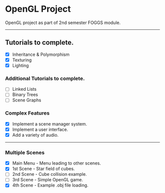 # OpenGL Project

OpenGL project as part of 2nd semester FOGGS module.

---

## Tutorials to complete.
- [x] Inheritance & Polymorphism
- [x] Texturing
- [x] Lighting

### Additional Tutorials to complete.
- [ ] Linked Lists
- [ ] Binary Trees
- [ ] Scene Graphs

### Complex Features
- [x] Implement a scene manager system.
- [x] Implement a user interface.
- [x] Add a variety of audio.

---

### Multiple Scenes
- [x] Main Menu - Menu leading to other scenes.
- [x] 1st Scene - Star field of cubes.
- [ ] 2nd Scene - Cube collision example.
- [ ] 3rd Scene - Simple OpenGL game.
- [x] 4th Scene - Example .obj file loading.
